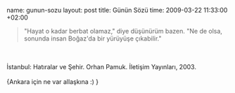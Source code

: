 name: gunun-sozu
layout: post
title: Günün Sözü
time: 2009-03-22 11:33:00 +02:00

<blockquote>"Hayat o kadar berbat olamaz," diye düşünürüm bazen. "Ne de olsa, sonunda insan Boğaz'da bir yürüyüşe çıkabilir."</blockquote><br /><br />İstanbul: Hatıralar ve Şehir. Orhan Pamuk. İletişim Yayınları, 2003.<br /><br />{Ankara için ne var allaşkına :) }
